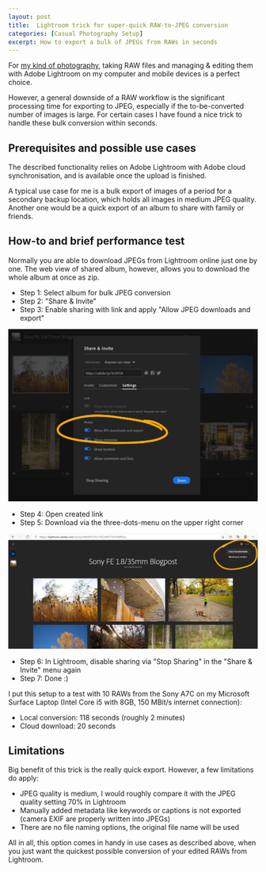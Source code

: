 ```yaml
---
layout: post
title:  Lightroom trick for super-quick RAW-to-JPEG conversion
categories: [Casual Photography Setup]
excerpt: How to export a bulk of JPEGs from RAWs in seconds
---
```


For [my kind of photography](https://jakobhuerner.github.io/leanest_highest_quality_casual_photography_setup/), taking RAW files and managing & editing them with Adobe Lightroom on my computer and mobile devices is a perfect choice. 

However, a general downside of a RAW workflow is the significant processing time for exporting to JPEG, especially if the to-be-converted number of images is large.
For certain cases I have found a nice trick to handle these bulk conversion within seconds.

## Prerequisites and possible use cases 

The described functionality relies on Adobe Lightroom with Adobe cloud synchronisation, and is available once the upload is finished.

A typical use case for me is a bulk export of images of a period for a secondary backup location, which holds all images in medium JPEG quality. Another one would be a quick export of an album to share with family or friends. 

## How-to and brief performance test

Normally you are able to download JPEGs from Lightroom online just one by one. The web view of shared album, however, allows you to download the whole album at once as zip.

- Step 1: Select album for bulk JPEG conversion
- Step 2: "Share & Invite"
- Step 3: Enable sharing with link and apply "Allow JPEG downloads and export"
 
![Activate sharing in Adobe Lightroom](../images/20210403/lightroom-share-1.png)

- Step 4: Open created link
- Step 5: Download via the three-dots-menu on the upper right corner

![Activate sharing in Adobe Lightroom](../images/20210403/lightroom-share-2.png)

- Step 6: In Lightroom, disable sharing via "Stop Sharing" in the "Share & Invite" menu again
- Step 7: Done :)

I put this setup to a test with 10 RAWs from the Sony A7C on my Microsoft Surface Laptop (Intel Core i5 with 8GB, 150 MBit/s internet connection):

- Local conversion: 118 seconds (roughly 2 minutes)
- Cloud download: 20 seconds


## Limitations

Big benefit of this trick is the really quick export. However, a few limitations do apply:
- JPEG quality is medium, I would roughly compare it with the JPEG quality setting 70% in Lightroom
- Manually added metadata like keywords or captions is not exported (camera EXIF are properly written into JPEGs)
- There are no file naming options, the original file name will be used

All in all, this option comes in handy in use cases as described above, when you just want the quickest possible conversion of your edited RAWs from Lightroom.
